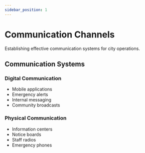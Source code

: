 ```yaml
---
sidebar_position: 1
---
```


# Communication Channels

Establishing effective communication systems for city operations.

## Communication Systems

### Digital Communication

- Mobile applications
- Emergency alerts
- Internal messaging
- Community broadcasts

### Physical Communication

- Information centers
- Notice boards
- Staff radios
- Emergency phones
